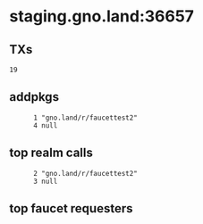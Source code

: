 # staging.gno.land:36657

## TXs
```
19
```

## addpkgs
```
      1 "gno.land/r/faucettest2"
      4 null
```

## top realm calls
```
      2 "gno.land/r/faucettest2"
      3 null
```

## top faucet requesters
```
```

